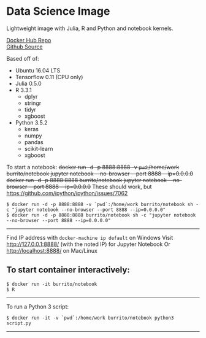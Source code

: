 Data Science Image
=====
Lightweight image with Julia, R and Python and notebook kernels.

[Docker Hub Repo](https://hub.docker.com/r/burrito/notebook/)  
[Github Source](https://github.com/ajay-d/docker-notebook)

Based off of:
* Ubuntu 16.04 LTS
* Tensorflow 0.11 (CPU only)
* Julia 0.5.0
* R 3.3.1
   * dplyr 
   * stringr
   * tidyr
   * xgboost
* Python 3.5.2
   * keras
   * numpy
   * pandas
   * scikit-learn
   * xgboost

To start a notebook:
~~docker run -d -p 8888:8888 -v `pwd`:/home/work burrito/notebook jupyter notebook --no-browser --port 8888 --ip=0.0.0.0~~
~~docker run -d -p 8888:8888 burrito/notebook jupyter notebook --no-browser --port 8888 --ip=0.0.0.0~~
These should work, but <https://github.com/ipython/ipython/issues/7062>
```
$ docker run -d -p 8888:8888 -v `pwd`:/home/work burrito/notebook sh -c "jupyter notebook --no-browser --port 8888 --ip=0.0.0.0"
$ docker run -d -p 8888:8888 burrito/notebook sh -c "jupyter notebook --no-browser --port 8888 --ip=0.0.0.0"
```
---
Find IP address with `docker-machine ip default` on Windows
Visit <http://127.0.0.1:8888/> (with the noted IP) for Jupyter Notebook
Or <http://localhost:8888/> on Mac/Linux

To start container interactively:
-----
```
$ docker run -it burrito/notebook
$ R
```
---
To run a Python 3 script:
```
$ docker run -it -v `pwd`:/home/work burrito/notebook python3 script.py
```
---